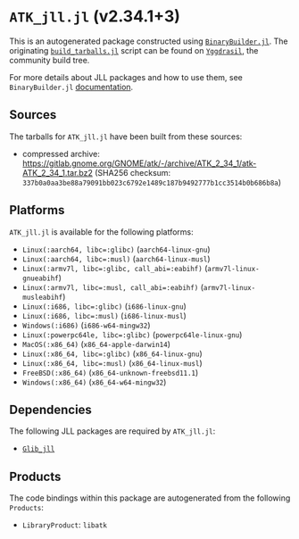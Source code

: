 # `ATK_jll.jl` (v2.34.1+3)

This is an autogenerated package constructed using [`BinaryBuilder.jl`](https://github.com/JuliaPackaging/BinaryBuilder.jl). The originating [`build_tarballs.jl`](https://github.com/JuliaPackaging/Yggdrasil/blob/6f7e798349aa8f5fbc05226cfdf01848849f67dd/A/ATK/build_tarballs.jl) script can be found on [`Yggdrasil`](https://github.com/JuliaPackaging/Yggdrasil/), the community build tree.

For more details about JLL packages and how to use them, see `BinaryBuilder.jl` [documentation](https://juliapackaging.github.io/BinaryBuilder.jl/dev/jll/).

## Sources

The tarballs for `ATK_jll.jl` have been built from these sources:

* compressed archive: https://gitlab.gnome.org/GNOME/atk/-/archive/ATK_2_34_1/atk-ATK_2_34_1.tar.bz2 (SHA256 checksum: `337b0a0aa3be88a79091bb023c6792e1489c187b9492777b1cc3514b0b686b8a`)

## Platforms

`ATK_jll.jl` is available for the following platforms:

* `Linux(:aarch64, libc=:glibc)` (`aarch64-linux-gnu`)
* `Linux(:aarch64, libc=:musl)` (`aarch64-linux-musl`)
* `Linux(:armv7l, libc=:glibc, call_abi=:eabihf)` (`armv7l-linux-gnueabihf`)
* `Linux(:armv7l, libc=:musl, call_abi=:eabihf)` (`armv7l-linux-musleabihf`)
* `Linux(:i686, libc=:glibc)` (`i686-linux-gnu`)
* `Linux(:i686, libc=:musl)` (`i686-linux-musl`)
* `Windows(:i686)` (`i686-w64-mingw32`)
* `Linux(:powerpc64le, libc=:glibc)` (`powerpc64le-linux-gnu`)
* `MacOS(:x86_64)` (`x86_64-apple-darwin14`)
* `Linux(:x86_64, libc=:glibc)` (`x86_64-linux-gnu`)
* `Linux(:x86_64, libc=:musl)` (`x86_64-linux-musl`)
* `FreeBSD(:x86_64)` (`x86_64-unknown-freebsd11.1`)
* `Windows(:x86_64)` (`x86_64-w64-mingw32`)

## Dependencies

The following JLL packages are required by `ATK_jll.jl`:

* [`Glib_jll`](https://github.com/JuliaBinaryWrappers/Glib_jll.jl)

## Products

The code bindings within this package are autogenerated from the following `Products`:

* `LibraryProduct`: `libatk`
